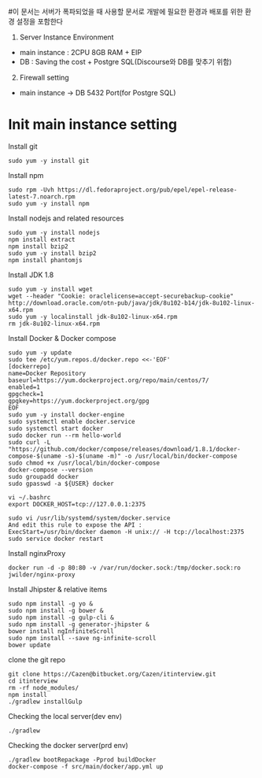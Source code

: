 #이 문서는 서버가 폭파되었을 때 사용할 문서로 개발에 필요한 환경과 배포를 위한 환경 설정을 포함한다

1. Server Instance Environment
- main instance : 2CPU 8GB RAM + EIP
- DB : Saving the cost + Postgre SQL(Discourse와 DB를 맞추기 위함)

2. Firewall setting
- main instance -> DB 5432 Port(for Postgre SQL)

# Init main instance setting

Install git
```
sudo yum -y install git
```

Install npm
```
sudo rpm -Uvh https://dl.fedoraproject.org/pub/epel/epel-release-latest-7.noarch.rpm
sudo yum -y install npm
```

Install nodejs and related resources
```
sudo yum -y install nodejs
npm install extract
npm install bzip2
sudo yum -y install bzip2
npm install phantomjs

```

Install JDK 1.8
```
sudo yum -y install wget
wget --header "Cookie: oraclelicense=accept-securebackup-cookie" http://download.oracle.com/otn-pub/java/jdk/8u102-b14/jdk-8u102-linux-x64.rpm
sudo yum -y localinstall jdk-8u102-linux-x64.rpm
rm jdk-8u102-linux-x64.rpm
```

Install Docker & Docker compose
```
sudo yum -y update
sudo tee /etc/yum.repos.d/docker.repo <<-'EOF'
[dockerrepo]
name=Docker Repository
baseurl=https://yum.dockerproject.org/repo/main/centos/7/
enabled=1
gpgcheck=1
gpgkey=https://yum.dockerproject.org/gpg
EOF
sudo yum -y install docker-engine
sudo systemctl enable docker.service
sudo systemctl start docker
sudo docker run --rm hello-world
sudo curl -L "https://github.com/docker/compose/releases/download/1.8.1/docker-compose-$(uname -s)-$(uname -m)" -o /usr/local/bin/docker-compose
sudo chmod +x /usr/local/bin/docker-compose
docker-compose --version
sudo groupadd docker
sudo gpasswd -a ${USER} docker

vi ~/.bashrc
export DOCKER_HOST=tcp://127.0.0.1:2375

sudo vi /usr/lib/systemd/system/docker.service
And edit this rule to expose the API :
ExecStart=/usr/bin/docker daemon -H unix:// -H tcp://localhost:2375
sudo service docker restart
```

Install nginxProxy
```
docker run -d -p 80:80 -v /var/run/docker.sock:/tmp/docker.sock:ro jwilder/nginx-proxy
```


Install Jhipster & relative items
```
sudo npm install -g yo &
sudo npm install -g bower &
sudo npm install -g gulp-cli &
sudo npm install -g generator-jhipster &
bower install ngInfiniteScroll
sudo npm install --save ng-infinite-scroll
bower update

```

clone the git repo
```
git clone https://Cazen@bitbucket.org/Cazen/itinterview.git
cd itinterview
rm -rf node_modules/
npm install
./gradlew installGulp
```

Checking the local server(dev env)
```
./gradlew
```

Checking the docker server(prd env)
```
./gradlew bootRepackage -Pprod buildDocker
docker-compose -f src/main/docker/app.yml up
```

